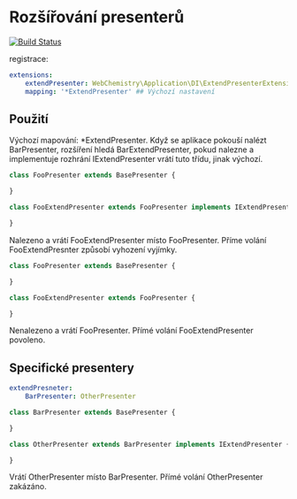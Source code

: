 # Rozšířování presenterů
[![Build Status](https://travis-ci.org/WebChemistry/ExtendPresenter.svg?branch=master)](https://travis-ci.org/WebChemistry/ExtendPresenter)

registrace:
```yaml
extensions:
	extendPresenter: WebChemistry\Application\DI\ExtendPresenterExtension
	mapping: '*ExtendPresenter' ## Výchozí nastavení
```

## Použití

Výchozí mapování: *ExtendPresenter. Když se aplikace pokouší nalézt BarPresenter, rozšíření hledá BarExtendPresenter, pokud nalezne a implementuje rozhrání IExtendPresenter vrátí tuto třídu, jinak výchozí.

```php
class FooPresenter extends BasePresenter {

}

class FooExtendPresenter extends FooPresenter implements IExtendPresenter {

}
```

Nalezeno a vrátí FooExtendPresenter místo FooPresenter. Příme volání FooExtendPresnter způsobí vyhození vyjímky.

```php
class FooPresenter extends BasePresenter {

}

class FooExtendPresenter extends FooPresenter {

}
```

Nenalezeno a vrátí FooPresenter. Přímé volání FooExtendPresenter povoleno.

## Specifické presentery

```yaml
extendPresneter:
	BarPresenter: OtherPresenter
```

```php
class BarPresenter extends BasePresenter {

}

class OtherPresenter extends BarPresenter implements IExtendPresenter {

}
```

Vrátí OtherPresenter místo BarPresenter. Přímé volání OtherPresenter zakázáno.
